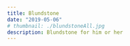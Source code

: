 ```yaml
---
title: Blundstone
date: "2019-05-06"
# thumbnail: ./blundstoneAll.jpg
description: Blundstone for him or her
---
```


<!-- ![blundstone](./blund1.jpg) -->

